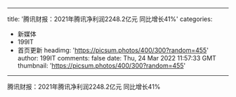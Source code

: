 
---
title: '腾讯财报：2021年腾讯净利润2248.2亿元  同比增长41%'
categories: 
 - 新媒体
 - 199IT
 - 首页更新
headimg: 'https://picsum.photos/400/300?random=455'
author: 199IT
comments: false
date: Thu, 24 Mar 2022 11:57:33 GMT
thumbnail: 'https://picsum.photos/400/300?random=455'
---

<div>   
腾讯财报：2021年腾讯净利润2248.2亿元  同比增长41%  
</div>
            